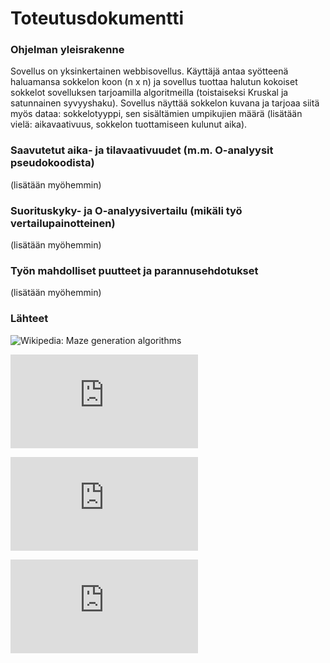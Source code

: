 # Toteutusdokumentti

### Ohjelman yleisrakenne

Sovellus on yksinkertainen webbisovellus. Käyttäjä antaa syötteenä haluamansa sokkelon koon (n x n) ja sovellus tuottaa halutun kokoiset sokkelot sovelluksen tarjoamilla algoritmeilla (toistaiseksi Kruskal ja satunnainen syvyyshaku). Sovellus näyttää sokkelon kuvana ja tarjoaa siitä myös dataa: sokkelotyyppi, sen sisältämien umpikujien määrä (lisätään vielä: aikavaativuus, sokkelon tuottamiseen kulunut aika).


### Saavutetut aika- ja tilavaativuudet (m.m. O-analyysit pseudokoodista)

(lisätään myöhemmin)


### Suorituskyky- ja O-analyysivertailu (mikäli työ vertailupainotteinen)

(lisätään myöhemmin)


### Työn mahdolliset puutteet ja parannusehdotukset

(lisätään myöhemmin)


### Lähteet

![Wikipedia: Maze generation algorithms](https://en.wikipedia.org/wiki/Maze_generation_algorithm)

![John Stilley: Maze-generating algorithms](https://github.com/john-science/mazelib/blob/main/docs/MAZE_GEN_ALGOS.md)

![Survey Paper on Maze Generation Algorithms for Puzzle Solving Games](https://anoopmusale.github.io/resume/paper.pdf)

![Analysis of Maze Generating Algorithms](http://ipsitransactions.org/journals/papers/tir/2019jan/p5.pdf)
